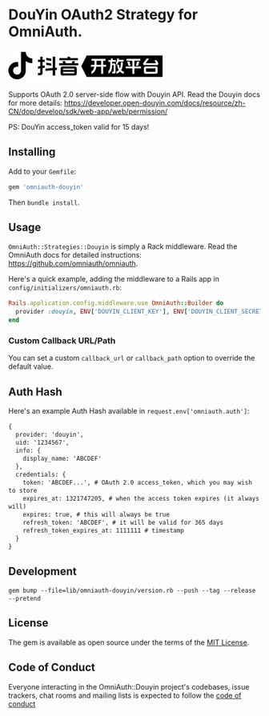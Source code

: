 # DouYin OAuth2 Strategy for OmniAuth.

![image](./Logo.png)

Supports OAuth 2.0 server-side flow with Douyin API. 
Read the Douyin docs for more details: 
https://developer.open-douyin.com/docs/resource/zh-CN/dop/develop/sdk/web-app/web/permission/

PS: DouYin access_token valid for 15 days!

## Installing

Add to your `Gemfile`:

```ruby
gem 'omniauth-douyin'
```

Then `bundle install`.

## Usage

`OmniAuth::Strategies::Douyin` is simply a Rack middleware. Read the OmniAuth docs for detailed instructions: https://github.com/omniauth/omniauth.

Here's a quick example, adding the middleware to a Rails app in `config/initializers/omniauth.rb`:

```ruby
Rails.application.config.middleware.use OmniAuth::Builder do
  provider :douyin, ENV['DOUYIN_CLIENT_KEY'], ENV['DOUYIN_CLIENT_SECRET']
end
```

### Custom Callback URL/Path

You can set a custom `callback_url` or `callback_path` option to override the default value.

## Auth Hash

Here's an example Auth Hash available in `request.env['omniauth.auth']`:

```
{
  provider: 'douyin',
  uid: '1234567',
  info: {
    display_name: 'ABCDEF'
  },
  credentials: {
    token: 'ABCDEF...', # OAuth 2.0 access_token, which you may wish to store
    expires_at: 1321747205, # when the access token expires (it always will)
    expires: true, # this will always be true
    refresh_token: 'ABCDEF', # it will be valid for 365 days
    refresh_token_expires_at: 1111111 # timestamp
  }
}
```

## Development

```
gem bump --file=lib/omniauth-douyin/version.rb --push --tag --release --pretend
```

## License

The gem is available as open source under the terms of the [MIT License](https://opensource.org/licenses/MIT).

## Code of Conduct

Everyone interacting in the OmniAuth::Douyin project's codebases, issue trackers, chat rooms and mailing lists is expected to follow the [code of conduct](https://github.com/memorycancel/omniauth-douyin/blob/main/CODE_OF_CONDUCT.md)
